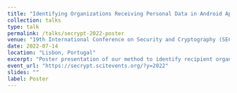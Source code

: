 ```yaml
---
title: "Identifying Organizations Receiving Personal Data in Android Apps"
collection: talks
type: talk
permalink: /talks/secrypt-2022-poster
venue: "19th International Conference on Security and Cryptography (SECRYPT 2022)"
date: 2022-07-14
location: "Lisbon, Portugal"
excerpt: "Poster presentation of our method to identify recipient organizations of personal data in Android apps, combining WHOIS, SSL, and privacy policy analysis with 94.73% precision."
event_url: "https://secrypt.scitevents.org/?y=2022"
slides: ""
label: Poster
---
```


